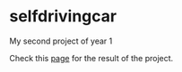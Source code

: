# selfdrivingcar
My second project of year 1

Check this [page](https://school.niekvanleeuwen.nl/project2.php) for the result of the project.
